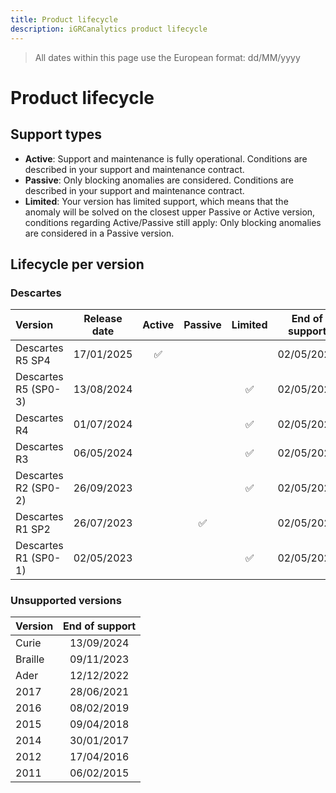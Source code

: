 ```yaml
---
title: Product lifecycle
description: iGRCanalytics product lifecycle
---
```


> All dates within this page use the European format: dd/MM/yyyy

# Product lifecycle

## Support types

- **Active**: Support and maintenance is fully operational. Conditions are described in your support and maintenance contract.  
- **Passive**: Only blocking anomalies are considered. Conditions are described in your support and maintenance contract.  
- **Limited**: Your version has limited support, which means that the anomaly will be solved on the closest upper Passive or Active version, conditions regarding Active/Passive still apply: Only blocking anomalies are considered in a Passive version.  

## Lifecycle per version

### Descartes

| Version              | Release date |       Active       |      Passive       |      Limited       | End of support |
| :------------------- | :----------: | :----------------: | :----------------: | :----------------: | :------------: |
| Descartes R5 SP4     |  17/01/2025  | :white_check_mark: |                    |                    |   02/05/2026   |
| Descartes R5 (SP0-3) |  13/08/2024  |                    |                    | :white_check_mark: |   02/05/2026   |
| Descartes R4         |  01/07/2024  |                    |                    | :white_check_mark: |   02/05/2026   |
| Descartes R3         |  06/05/2024  |                    |                    | :white_check_mark: |   02/05/2026   |
| Descartes R2 (SP0-2) |  26/09/2023  |                    |                    | :white_check_mark: |   02/05/2026   |
| Descartes R1 SP2     |  26/07/2023  |                    | :white_check_mark: |                    |   02/05/2026   |
| Descartes R1 (SP0-1) |  02/05/2023  |                    |                    | :white_check_mark: |   02/05/2026   |

### Unsupported versions

| Version | End of support |
| :------ | :------------: |
| Curie   |   13/09/2024   |
| Braille |   09/11/2023   |
| Ader    |   12/12/2022   |
| 2017    |   28/06/2021   |
| 2016    |   08/02/2019   |
| 2015    |   09/04/2018   |
| 2014    |   30/01/2017   |
| 2012    |   17/04/2016   |
| 2011    |   06/02/2015   |
